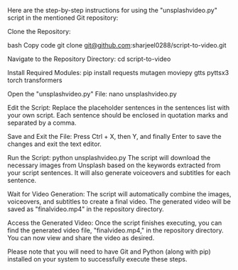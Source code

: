 Here are the step-by-step instructions for using the "unsplashvideo.py" script in the mentioned Git repository:

Clone the Repository:

bash
Copy code
git clone git@github.com:sharjeel0288/script-to-video.git

Navigate to the Repository Directory:
cd script-to-video

Install Required Modules:
pip install requests mutagen moviepy gtts pyttsx3 torch transformers


Open the "unsplashvideo.py" File:
nano unsplashvideo.py

Edit the Script:
Replace the placeholder sentences in the sentences list with your own script. Each sentence should be enclosed in quotation marks and separated by a comma.

Save and Exit the File:
Press Ctrl + X, then Y, and finally Enter to save the changes and exit the text editor.

Run the Script:
python unsplashvideo.py
The script will download the necessary images from Unsplash based on the keywords extracted from your script sentences. It will also generate voiceovers and subtitles for each sentence.

Wait for Video Generation:
The script will automatically combine the images, voiceovers, and subtitles to create a final video. The generated video will be saved as "finalvideo.mp4" in the repository directory.

Access the Generated Video:
Once the script finishes executing, you can find the generated video file, "finalvideo.mp4," in the repository directory. You can now view and share the video as desired.

Please note that you will need to have Git and Python (along with pip) installed on your system to successfully execute these steps.
